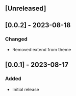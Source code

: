 ## [Unreleased]

## [0.0.2] - 2023-08-18

### Changed

- Removed extend from theme

## [0.0.1] - 2023-08-17

### Added

- Initial release
